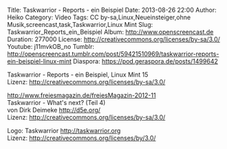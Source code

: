 Title: Taskwarrior - Reports - ein Beispiel
Date: 2013-08-26 22:00
Author: Heiko
Category: Video
Tags: CC by-sa,Linux,Neueinsteiger,ohne Musik,screencast,task,Taskwarrior,Linux Mint
Slug: Taskwarrior_Reports_ein_Beispiel
Album: http://www.openscreencast.de
Duration: 277000
License: http://creativecommons.org/licenses/by-sa/3.0/
Youtube: j11mvkOB_no
Tumblr: http://openscreencast.tumblr.com/post/59421510969/taskwarrior-reports-ein-beispiel-linux-mint
Diaspora: https://pod.geraspora.de/posts/1499642

Taskwarrior - Reports - ein Beispiel, Linux Mint 15  
Lizenz: <http://creativecommons.org/licenses/by-sa/3.0/>  
  
<http://www.freiesmagazin.de/freiesMagazin-2012-11>  
Taskwarrior - What's next? (Teil 4)  
von Dirk Deimeke <http://d5e.org/>  
Lizenz: <http://creativecommons.org/licenses/by-sa/3.0/>  
  
Logo: Taskwarrior <http://taskwarrior.org>  
Lizenz: <http://creativecommons.org/licenses/by/3.0/>

